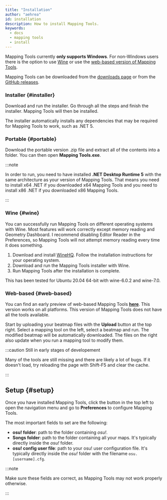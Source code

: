 ```yaml
---
title: "Installation"
author: "aehrea"
id: installation
description: How to install Mapping Tools.
keywords:
  - docs
  - mapping tools
  - install
---
```


Mapping Tools currently **only supports Windows**. For non-Windows users there is the option to use [Wine](#wine) or use the [web-based version of Mapping Tools](#web-based).

Mapping Tools can be downloaded from the [downloads page](/download) or from the [GitHub releases](https://github.com/OliBomby/Mapping_Tools/releases).

### Installer {#installer}

Download and run the installer. Go through all the steps and finish the installer. Mapping Tools will then be installed.

The installer automatically installs any dependencies that may be required for Mapping Tools to work, such as .NET 5.

### Portable {#portable}

Download the portable version .zip file and extract all of the contents into a folder. You can then open **Mapping Tools.exe**.

:::note

In order to run, you need to have installed **.NET Desktop Runtime 5** with the same architecture as your version of Mapping Tools. That means you need to install x64 .NET if you downloaded x64 Mapping Tools and you need to install x86 .NET if you downloaded x86 Mapping Tools.

:::

### Wine {#wine}

You can successfully run Mapping Tools on different operating systems with Wine. Most features will work correctly except memory reading and Geometry Dashboard. I recommend disabling Editor Reader in the Preferences, so Mapping Tools will not attempt memory reading every time it does something.

1. Download and install [WineHQ](https://www.winehq.org/). Follow the installation instructions for your operating system.
2. Download and run the Mapping Tools installer with Wine. 
3. Run Mapping Tools after the installation is complete.

This has been tested for Ubuntu 20.04 64-bit with wine-6.0.2 and wine-7.0.

### Web-based {#web-based}

You can find an early preview of web-based Mapping Tools [**here**](https://misakura-rin.github.io/mapping-tools-web/). This version works on all platforms. This version of Mapping Tools does not have all the tools available.

Start by uploading your beatmap files with the **Upload** button at the top right. Select a mapping tool on the left, select a beatmap and run. The modified beatmap will be automatically downloaded. The files on the right also update when you run a mapping tool to modify them.

:::caution Still in early stages of developement

Many of the tools are still missing and there are likely a lot of bugs. If it doesn't load, try reloading the page with Shift-F5 and clear the cache.

:::

## Setup {#setup}

Once you have installed Mapping Tools, click the button in the top left to open the navigation menu and go to **Preferences** to configure Mapping Tools.

The most important fields to set are the following:

- **osu! folder**: path to the folder containing _osu!_.
- **Songs folder**: path to the folder containing all your maps. It's typically directly inside the _osu!_ folder.
- **osu! config user file**: path to your osu! user configuration file. It's typically directly inside the _osu!_ folder with the filename `osu.[username].cfg`.

:::note

Make sure these fields are correct, as Mapping Tools may not work properly otherwise.

:::
